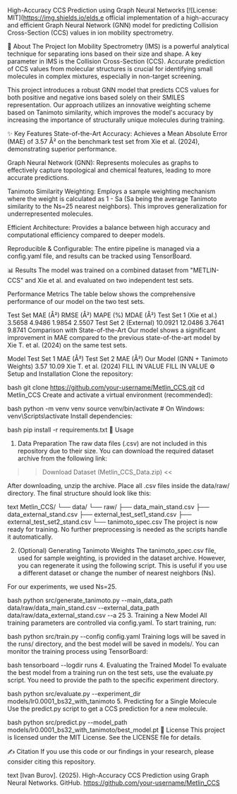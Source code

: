 High-Accuracy CCS Prediction using Graph Neural Networks
[![License: MIT](https://img.shields.io/elds.e official implementation of a high-accuracy and efficient Graph Neural Network (GNN) model for predicting Collision Cross-Section (CCS) values in ion mobility spectrometry.

📜 About The Project
Ion Mobility Spectrometry (IMS) is a powerful analytical technique for separating ions based on their size and shape. A key parameter in IMS is the Collision Cross-Section (CCS). Accurate prediction of CCS values from molecular structures is crucial for identifying small molecules in complex mixtures, especially in non-target screening.

This project introduces a robust GNN model that predicts CCS values for both positive and negative ions based solely on their SMILES representation. Our approach utilizes an innovative weighting scheme based on Tanimoto similarity, which improves the model's accuracy by increasing the importance of structurally unique molecules during training.

✨ Key Features
State-of-the-Art Accuracy: Achieves a Mean Absolute Error (MAE) of 3.57 Å² on the benchmark test set from Xie et al. (2024), demonstrating superior performance.

Graph Neural Network (GNN): Represents molecules as graphs to effectively capture topological and chemical features, leading to more accurate predictions.

Tanimoto Similarity Weighting: Employs a sample weighting mechanism where the weight is calculated as 1 - Sa (Sa being the average Tanimoto similarity to the Ns=25 nearest neighbors). This improves generalization for underrepresented molecules.

Efficient Architecture: Provides a balance between high accuracy and computational efficiency compared to deeper models.

Reproducible & Configurable: The entire pipeline is managed via a config.yaml file, and results can be tracked using TensorBoard.

📊 Results
The model was trained on a combined dataset from "METLIN-CCS" and Xie et al. and evaluated on two independent test sets.

Performance Metrics
The table below shows the comprehensive performance of our model on the two test sets.

Test Set	MAE (Å²)	RMSE (Å²)	MAPE (%)	MDAE (Å²)
Test Set 1 (Xie et al.)	3.5658	4.9486	1.9854	2.5507
Test Set 2 (External)	10.0921	12.0486	3.7641	9.8741
Comparison with State-of-the-Art
Our model shows a significant improvement in MAE compared to the previous state-of-the-art model by Xie T. et al. (2024) on the same test sets.

Model	Test Set 1 MAE (Å²)	Test Set 2 MAE (Å²)
Our Model (GNN + Tanimoto Weights)	3.57	10.09
Xie T. et al. (2024)	FILL IN VALUE	FILL IN VALUE
⚙️ Setup and Installation
Clone the repository:

bash
git clone https://github.com/your-username/Metlin_CCS.git
cd Metlin_CCS
Create and activate a virtual environment (recommended):

bash
python -m venv venv
source venv/bin/activate  # On Windows: venv\Scripts\activate
Install dependencies:

bash
pip install -r requirements.txt
🚀 Usage
1. Data Preparation
The raw data files (.csv) are not included in this repository due to their size. You can download the required dataset archive from the following link:

>> Download Dataset (Metlin_CCS_Data.zip) <<

After downloading, unzip the archive. Place all .csv files inside the data/raw/ directory. The final structure should look like this:

text
Metlin_CCS/
└── data/
    └── raw/
        ├── data_main_stand.csv
        ├── data_external_stand.csv
        ├── external_test_set1_stand.csv
        ├── external_test_set2_stand.csv
        └── tanimoto_spec.csv
The project is now ready for training. No further preprocessing is needed as the scripts handle it automatically.

2. (Optional) Generating Tanimoto Weights
The tanimoto_spec.csv file, used for sample weighting, is provided in the dataset archive. However, you can regenerate it using the following script. This is useful if you use a different dataset or change the number of nearest neighbors (Ns).

For our experiments, we used Ns=25.

bash
python src/generate_tanimoto.py --main_data_path data/raw/data_main_stand.csv --external_data_path data/raw/data_external_stand.csv --a 25
3. Training a New Model
All training parameters are controlled via config.yaml. To start training, run:

bash
python src/train.py --config config.yaml
Training logs will be saved in the runs/ directory, and the best model will be saved in models/. You can monitor the training process using TensorBoard:

bash
tensorboard --logdir runs
4. Evaluating the Trained Model
To evaluate the best model from a training run on the test sets, use the evaluate.py script. You need to provide the path to the specific experiment directory.

bash
python src/evaluate.py --experiment_dir models/lr0.0001_bs32_with_tanimoto
5. Predicting for a Single Molecule
Use the predict.py script to get a CCS prediction for a new molecule.

bash
python src/predict.py --model_path models/lr0.0001_bs32_with_tanimoto/best_model.pt 
📄 License
This project is licensed under the MIT License. See the LICENSE file for details.

✍️ Citation
If you use this code or our findings in your research, please consider citing this repository.

text
[Ivan Burov]. (2025). High-Accuracy CCS Prediction using Graph Neural Networks. GitHub. https://github.com/your-username/Metlin_CCS